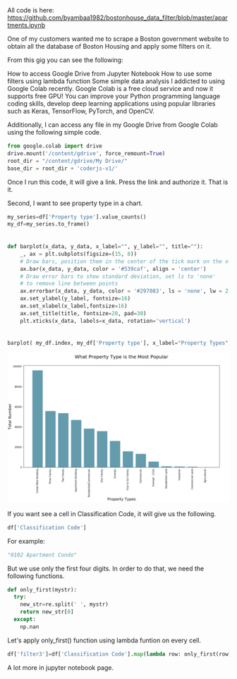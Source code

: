 All code is here: https://github.com/byambaa1982/bostonhouse_data_filter/blob/master/apartments.ipynb

One of my customers wanted me to scrape a Boston government website to obtain all the database of Boston Housing and apply some filters on it.

From this gig you can see the following:

How to access Google Drive from Jupyter Notebook
How to use some filters using lambda function
Some simple data analysis
I addicted to using Google Colab recently. Google Colab is a free cloud service and now it supports free GPU! You can improve your Python programming language coding skills, develop deep learning applications using popular libraries such as Keras, TensorFlow, PyTorch, and OpenCV.

Additionally, I can access any file in my Google Drive from Google Colab using the following simple code.

```python
from google.colab import drive
drive.mount('/content/gdrive', force_remount=True)
root_dir = "/content/gdrive/My Drive/"
base_dir = root_dir + 'coderjs-v1/'
```

Once I run this code, it will give a link. Press the link and authorize it. That is it. 

Second, I want to see property type in a chart.

```python
my_series=df['Property type'].value_counts()
my_df=my_series.to_frame()


def barplot(x_data, y_data, x_label="", y_label="", title=""):
    _, ax = plt.subplots(figsize=(15, 8))
    # Draw bars, position them in the center of the tick mark on the x-axis
    ax.bar(x_data, y_data, color = '#539caf', align = 'center')
    # Draw error bars to show standard deviation, set ls to 'none'
    # to remove line between points
    ax.errorbar(x_data, y_data, color = '#297083', ls = 'none', lw = 2, capthick = 2)
    ax.set_ylabel(y_label, fontsize=16)
    ax.set_xlabel(x_label,fontsize=16)
    ax.set_title(title, fontsize=20, pad=30)
    plt.xticks(x_data, labels=x_data, rotation='vertical')


barplot( my_df.index, my_df['Property type'], x_label="Property Types", y_label="Total Number", title="What Property Type is the Most Popular" )
```

![Data](/images/pic1.png)

If you want see a cell in Classification Code, it will give us the following.
```python
df['Classification Code']
```

For example: 
```python
"0102 Apartment Condo"
```

But we use only the first four digits. In order to do that, we need the following functions.
```python
def only_first(mystr):
  try:
    new_str=re.split(' ', mystr)
    return new_str[0]
  except:
    np.nan
```

Let's apply only_first() function using lambda funtion on every cell. 
```python
df['filter3']=df['Classification Code'].map(lambda row: only_first(row))
```

A lot more in jupyter notebook page. 


